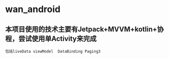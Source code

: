 # wan_android
## 本项目使用的技术主要有Jetpack+MVVM+kotlin+协程，尝试使用单Activity来完成
    包括liveData viewModel  DataBinding Paging3
